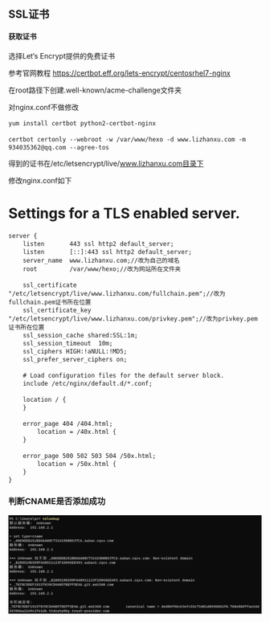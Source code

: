 ## SSL证书

#### 获取证书

选择Let‘s  Encrypt提供的免费证书

参考官网教程 https://certbot.eff.org/lets-encrypt/centosrhel7-nginx

在root路径下创建.well-known/acme-challenge文件夹

对nginx.conf不做修改

```
yum install certbot python2-certbot-nginx

certbot certonly --webroot -w /var/www/hexo -d www.lizhanxu.com -m 934035362@qq.com --agree-tos
```

得到的证书在/etc/letsencrypt/live/www.lizhanxu.com目录下



修改nginx.conf如下

# Settings for a TLS enabled server.

    server {
        listen       443 ssl http2 default_server;
        listen       [::]:443 ssl http2 default_server;
        server_name  www.lizhanxu.com;//改为自己的域名
        root         /var/www/hexo;//改为网站所在文件夹
    
        ssl_certificate "/etc/letsencrypt/live/www.lizhanxu.com/fullchain.pem";//改为fullchain.pem证书所在位置
        ssl_certificate_key "/etc/letsencrypt/live/www.lizhanxu.com/privkey.pem";//改为privkey.pem证书所在位置
        ssl_session_cache shared:SSL:1m;
        ssl_session_timeout  10m;
        ssl_ciphers HIGH:!aNULL:!MD5;
        ssl_prefer_server_ciphers on;
    
        # Load configuration files for the default server block.
        include /etc/nginx/default.d/*.conf;
    
        location / {
        }
    
        error_page 404 /404.html;
            location = /40x.html {
        }
    
        error_page 500 502 503 504 /50x.html;
            location = /50x.html {
        }
    }

### 判断CNAME是否添加成功

![1681465795220](SSL证书.assets/1681465795220.png)